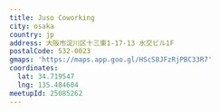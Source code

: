 ```yaml
---
title: Juso Coworking
city: osaka
country: jp
address: 大阪市淀川区十三東1-17-13 水交ビル1F
postalCode: 532-0023
gmaps: 'https://maps.app.goo.gl/HScS8JFzRjPBC33R7'
coordinates:
  lat: 34.719547
  lng: 135.484604
meetupId: 25085262
---
```


